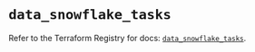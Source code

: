# `data_snowflake_tasks`

Refer to the Terraform Registry for docs: [`data_snowflake_tasks`](https://registry.terraform.io/providers/snowflakedb/snowflake/2.1.1/docs/data-sources/tasks).
